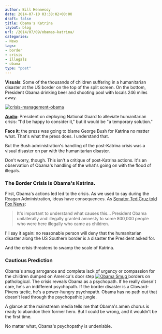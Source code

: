 ```yaml
---
author: Bill Hennessy
date: 2014-07-10 03:38:02+00:00
draft: false
title: Obama's Katrina
layout: blog
url: /2014/07/09/obamas-katrina/
categories:
- News
tags:
- border
- crisis
- illegals
- obama
type: "post"
---
```


**Visuals**: Some of the thousands of children suffering in a humanitarian disaster at the US border on the top of the split screen. On the bottom, President Obama drinking beer and shooting pool with locals 246 miles away.

[![crisis-management-obama](https://hennessysview.com/wp-content/uploads/2014/07/crisis-management-obama.png)
](https://hennessysview.com/2014/07/09/obamas-katrina/crisis-management-obama/#main)

[**Audio**](https://www.breitbart.com/Big-Government/2014/07/09/Obama-Happy-to-Consider-Deploying-National-Guard-to-Border): President on deploying National Guard to alleviate humanitarian crisis: "I'd be happy to consider it," but it would be "a temporary solution."

**Face it**: the press was going to blame George Bush for Katrina no matter what. That's what the press does. I understand that.

But the Bush administration's handling of the post-Katrina crisis was a visual disaster on par with the humanitarian disaster.

Don't worry, though. This isn't a critique of post-Katrina actions. It's an observation of Obama's handling of the what's going on with the flood of illegals.



### The Border Crisis is Obama's Katrina.



First, Obama's actions led led to the crisis. As we used to say during the Reagan Administration, ideas have consequences. As [Senator Ted Cruz told Fox News](https://www.breitbart.com/Breitbart-Texas/2014/06/12/Cruz-on-Fox-Border-Crisis-for-Kids-a-Result-of-Obama-Message):



> It's important to understand what causes this… President Obama unilaterally and illegally granted amnesty to some 800,000 people who were here illegally who came as children.



I'll say it again: no reasonable person will deny that the humanitarian disaster along the US Southern border is a disaster the President asked for.

And the crisis threatens to swamp the scale of Katrina.



### Cautious Prediction



Obama's smug arrogance and complete lack of urgency or compassion for the children dumped on America's door step [![Obama Smug](https://hennessysview.com/wp-content/uploads/2014/07/Obama-Smug-300x200.jpg)
](https://hennessysview.com/2014/07/09/obamas-katrina/obama-smug/#main)borders on pathological. The crisis reveals Obama as a psychopath. If he really doesn't care, he's an indifferent psychopath. If the border disaster is a Cloward-Pivens tactic, he's a power-hungry psychopath. Obama has no path out that doesn't lead through the psychopathic jungle.

A glance at the mainstream media tells me that Obama's amen chorus is ready to abandon their former hero. But I could be wrong, and it wouldn't be the first time.

No matter what, Obama's psychopathy is undeniable.
